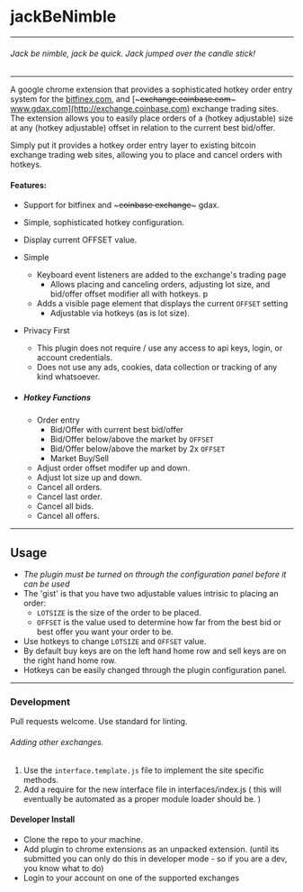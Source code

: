 # jackBeNimble
----------------------
###### *Jack be nimble, jack be quick. Jack jumped over the candle stick!*
---------------

A google chrome extension that provides a sophisticated hotkey order entry system for the [bitfinex.com](http:www.bitfinex.com), and [~~~exchange.coinbase.com~~~ www.gdax.com](http://exchange.coinbase.com) exchange trading sites. The extension allows you to easily place orders of a (hotkey adjustable) size at any (hotkey adjustable) offset in relation to the current best bid/offer.

Simply put it provides a hotkey order entry layer to existing bitcoin exchange trading web sites, allowing you to place and cancel orders with hotkeys.

#### Features:
- Support for bitfinex and ~~~coinbase exchange~~~ gdax.
- Simple, sophisticated hotkey configuration.
- Display current OFFSET value.
- Simple
  - Keyboard event listeners are added to the exchange's trading page
      - Allows placing and canceling orders, adjusting lot size, and bid/offer offset modifier all with hotkeys. p
  - Adds a visible page element that displays the current `OFFSET` setting
      - Adjustable via hotkeys (as is lot size).
- Privacy First
  - This plugin does not require / use any access to api keys, login, or account credentials.
  - Does not use any ads, cookies, data collection or tracking of any kind whatsoever.

- ##### Hotkey Functions
  - Order entry
    - Bid/Offer with current best bid/offer
    - Bid/Offer below/above the market by `OFFSET`
    - Bid/Offer below/above the market by 2x `OFFSET`
    - Market Buy/Sell
  - Adjust order offset modifer up and down.
  - Adjust lot size up and down.
  - Cancel all orders.
  - Cancel last order.
  - Cancel all bids.
  - Cancel all offers.

----------------

## Usage
- *The plugin must be turned on through the configuration panel before it can be used*
- The 'gist' is that you have two adjustable values intrisic to placing an order:
  - `LOTSIZE` is the size of the order to be placed.
  - `OFFSET` is the value used to determine how far from the best bid or best offer you want your order to be.
- Use hotkeys to change `LOTSIZE` and `OFFSET` value.
- By default buy keys are on the left hand home row and sell keys are on the right hand home row.
- Hotkeys can be easily changed through the plugin configuration panel.

---------------------

### Development
Pull requests welcome.
Use standard for linting.

###### Adding other exchanges.
  1. Use the `interface.template.js` file to implement the site specific methods.
  2. Add a require for the new interface file in interfaces/index.js ( this will eventually be automated as a proper module loader should be. )


#### Developer Install
- Clone the repo to your machine.
- Add plugin to chrome extensions as an unpacked extension. (until its submitted you can only do this in developer mode - so if you are a dev, you know what to do)
- Login to your account on one of the supported exchanges
